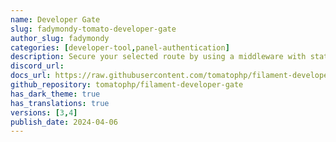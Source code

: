```yaml
---
name: Developer Gate
slug: fadymondy-tomato-developer-gate
author_slug: fadymondy
categories: [developer-tool,panel-authentication]
description: Secure your selected route by using a middleware with static password for developers only
discord_url:
docs_url: https://raw.githubusercontent.com/tomatophp/filament-developer-gate/master/README.md
github_repository: tomatophp/filament-developer-gate
has_dark_theme: true
has_translations: true
versions: [3,4]
publish_date: 2024-04-06
---
```

